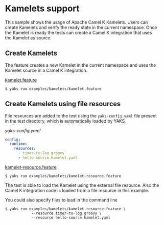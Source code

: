 # Kamelets support

This sample shows the usage of Apache Camel K Kamelets. Users can create Kamelets and verify the ready state
in the current namespace. Once the Kamelet is ready the tests can create a Camel K integration that uses the Kamelet as source.

## Create Kamelets

The feature creates a new Kamelet in the current namespace and uses the Kamelet source in a
Camel K integration.

[kamelet.feature](kamelet.feature)
```shell script
$ yaks run examples/kamelets/kamelet.feature
```

## Create Kamelets using file resources

File resources are added to the test using the `yaks-config.yaml` file present in the test directory, which is automatically loaded by YAKS.

*yaks-config.yaml*
```yaml
config:
  runtime:
    resources:
      - timer-to-log.groovy 
      - hello-source.kamelet.yaml 
```

[kamelet-resource.feature](kamelet-resource.feature)
```shell script
$ yaks run examples/kamelets/kamelet-resource.feature
```             

The test is able to load the Kamelet using the external file resource. Also the Camel K integration code
is loaded from a file resource in this example.

You could also specify files to load in the command line

```shell script
$ yaks run examples/kamelets/kamelet-resource.feature \
            --resource timer-to-log.groovy \
            --resource hello-source.kamelet.yaml
``` 
